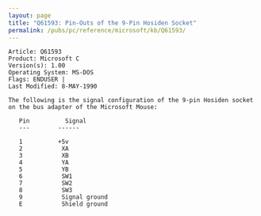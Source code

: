 ```yaml
---
layout: page
title: "Q61593: Pin-Outs of the 9-Pin Hosiden Socket"
permalink: /pubs/pc/reference/microsoft/kb/Q61593/
---
```


	Article: Q61593
	Product: Microsoft C
	Version(s): 1.00
	Operating System: MS-DOS
	Flags: ENDUSER |
	Last Modified: 8-MAY-1990
	
	The following is the signal configuration of the 9-pin Hosiden socket
	on the bus adapter of the Microsoft Mouse:
	
	   Pin          Signal
	   ---        ------
	
	   1          +5v
	   2           XA
	   3           XB
	   4           YA
	   5           YB
	   6           SW1
	   7           SW2
	   8           SW3
	   9           Signal ground
	   E           Shield ground
